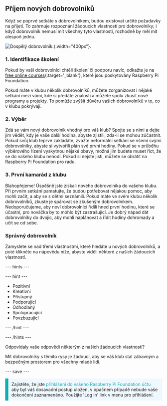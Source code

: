 ## Příjem nových dobrovolníků

Když se poprvé setkáte s dobrovolníkem, budou existovat určité požadavky na přijetí. To zahrnuje rozpoznání žádoucích vlastností pro dobrovolníky; i když dobrovolník nemusí mít všechny tyto vlastnosti, rozhodně by měl mít alespoň jednu.

![Dospělý dobrovolník.](images/Safeguarding_Course_Assets_V2_Image31280x1933.png){:width="400px"}.
### 1. Identifikace školení

Pokud by vaši dobrovolníci chtěli školení či podporu navíc, odkažte je na [free online courses](https://www.futurelearn.com/partners/raspberry-pi){:target='_blank'}, které jsou poskytovány Raspberry Pi Foundation.

Pokud máte v klubu několik dobrovolníků, můžete zorganizovat i nějaké setkání mezi vámi, kde si předáte znalosti a můžete spolu zkusit nové programy a projekty. To pomůže zvýšit důvěru vašich dobrovolníků v to, co v klubu pokrývají.

### 2. Výběr

Zdá se vám nový dobrovolník vhodný pro váš klub? Spojte se s nimi a dejte jim vědět, kdy je vaše další hodina, abyste zjistili, zda-li se mohou zúčastnit. Pokud svůj klub teprve zakládáte, zvažte neformální setkání se všemi svými dobrovolníky, abyste si vytvořili plán své první hodiny. Pokud se v průběhu výběrového řízení vyskytnou nějaké obavy, možná jim budete muset říct, že se do vašeho klubu nehodí. Pokud si nejste jisti, můžete se obrátit na Raspberry Pi Foundation pro radu.

### 3. První kamarád z klubu

Blahopřejeme! Úspěšně jste získali nového dobrovolníka do vašeho klubu. Při prvním setkání pamatujte, že budou potřebovat nějakou pomoc, aby mohli začít, a aby se s dětmi seznámili. Pokud máte ve svém klubu několik dobrovolníků, zkuste je spárovat se zkušeným dobrovolníkem. Nedoporučujeme, aby noví dobrovolníci řídili hned první hodinu, které se účastní, pro nováčka by to mohlo být zastrašující. Je dobrý nápad dát dobrovolníky do dvojic, aby mohli naplánovat a řídit hodiny dohromady a učit se od sebe.

### Správný dobrovolník

Zamyslete se nad třemi vlastnostmi, které hledáte u nových dobrovolníků, a poté klikněte na nápovědu níže, abyste viděli některé z našich žádoucích vlastností.

--- hints ---

--- hint ---

* Pozitivní
* Kreativní
* Přístupný
* Podporující
* Odhodlaný
* Spolupracující
* Povzbuzující

--- /hint ---

--- /hints ---

Odpovídaly vaše odpovědi některým z našich žádoucích vlastností?

Mít dobrovolníky s těmito rysy je žádoucí, aby se váš klub stal zábavným a bezpečným prostorem pro všechny mladé lidi.

--- save ---

<p style="border-left: solid; border-width:10px; border-color: #0faeb0; background-color: aliceblue; padding: 10px;">
Zajistěte, že jste <span style="color: #0faeb0">přihlášeni do vašeho Raspberry Pi Foundation účtu</span> aby byl váš dosavadní postup uložen, v opačném případě nebude vaše dokončení zaznamenáno. Použijte 'Log in' link v menu pro přihlášení.
</p>
